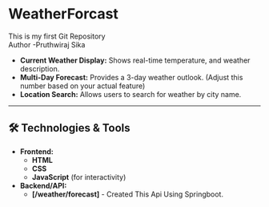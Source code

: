 # WeatherForcast
This is my first Git Repository
<br>
Author -Pruthwiraj Sika
* **Current Weather Display:** Shows real-time temperature, and weather description.
* **Multi-Day Forecast:** Provides a 3-day  weather outlook. (Adjust this number based on your actual feature)
* **Location Search:** Allows users to search for weather by city name.
* **
## 🛠️ Technologies & Tools

* **Frontend:**
    * **HTML**
    * **CSS**
    * **JavaScript** (for interactivity)
* **Backend/API:**
    * **[/weather/forecast]** - Created This Api Using Springboot.
  
